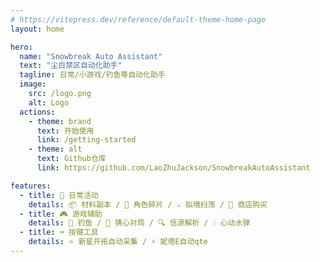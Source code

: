 ```yaml
---
# https://vitepress.dev/reference/default-theme-home-page
layout: home

hero:
  name: "Snowbreak Auto Assistant"
  text: "尘白禁区自动化助手"
  tagline: 日常/小游戏/钓鱼等自动化助手
  image:
    src: /logo.png
    alt: Logo
  actions:
    - theme: brand
      text: 开始使用
      link: /getting-started
    - theme: alt
      text: Github仓库
      link: https://github.com/LaoZhuJackson/SnowbreakAutoAssistant

features:
  - title: 🎯 日常活动
    details: 📦 材料副本 / 🧩 角色碎片 / ⚔️ 拟境扫荡 / 🛒 商店购买
  - title: 🎮 游戏辅助
    details: 🎣 钓鱼 / 💝 猜心对局 / 🔍 信源解析 / 💧 心动水弹
  - title: ⌨️ 按键工具
    details: ⭐ 新星开拓自动采集 / ⚡ 妮塔E自动qte
---
```


